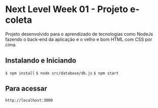 # Next Level Week 01 - Projeto e-coleta
Projeto desenvolvido para o aprendizado de tecnologias como NodeJs fazendo o back-end da aplicação e o velho e bom HTML com CSS por cima.


## Instalando e Iniciando
`$ npm install`
`$ node src/database/db.js`
`$ npm start`

## Para acessar
`http://localhost:3000`
